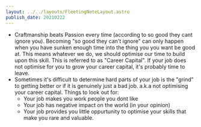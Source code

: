 ```yaml
---
layout: ../../layouts/FleetingNoteLayout.astro
publish_date: 20210222
---
```


- Craftmanship beats Passion every time (according to so good they cant ignore you). Becoming "so good they can't ignore" can only happen when you have sunken enough time into the thing you you want be good at. This means whatever we do, we should optimise our time to build upon this skill. This is referred to as "Career Capital". If your job does not optimise for you to grow your career capital, it's probably time to leave.
- Sometimes it's difficult to determine hard parts of your job is the "grind" to getting better or if it is genuinely just a bad job. a.k.a not optimising your career capital. Things to look out for:
  - Your job makes you work people you dont like
  - Your job has negative impact on the world (in your opinion)
  - Your job provides you little oppurtunity to optimise your skills that make you rare and valuable.
